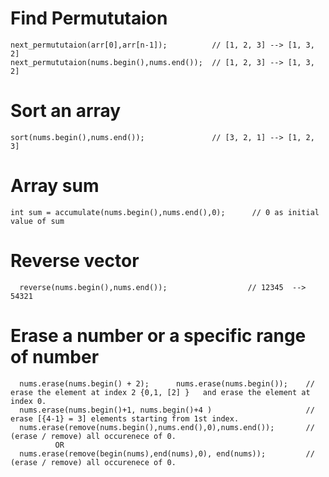 # Find Permututaion
```
next_permututaion(arr[0],arr[n-1]);          // [1, 2, 3] --> [1, 3, 2]
next_permututaion(nums.begin(),nums.end());  // [1, 2, 3] --> [1, 3, 2]
```
# Sort an array
```
sort(nums.begin(),nums.end());               // [3, 2, 1] --> [1, 2, 3]
```
# Array sum
```
int sum = accumulate(nums.begin(),nums.end(),0);      // 0 as initial value of sum 
```
# Reverse vector
```
  reverse(nums.begin(),nums.end());                  // 12345  --> 54321
```
# Erase a number or a specific range of number
``` 
  nums.erase(nums.begin() + 2);      nums.erase(nums.begin());    // erase the element at index 2 {0,1, [2] }   and erase the element at index 0.
  nums.erase(nums.begin()+1, nums.begin()+4 )                     // erase [{4-1} = 3] elements starting from 1st index.
  nums.erase(remove(nums.begin(),nums.end(),0),nums.end());       // (erase / remove) all occurenece of 0.
          OR  
  nums.erase(remove(begin(nums),end(nums),0), end(nums));         // (erase / remove) all occurenece of 0.
```  
